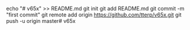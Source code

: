 echo "# v65x" >> README.md
git init
git add README.md
git commit -m "first commit"
git remote add origin https://github.com/tterp/v65x.git
git push -u origin master# v65x
